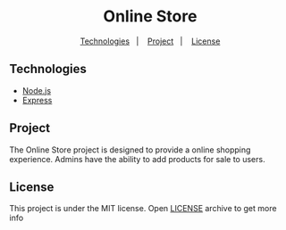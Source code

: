 <h1 align="center">
  Online Store
</h1>

<p align="center">
  <a href="#-technologies">Technologies</a>&nbsp;&nbsp;&nbsp;|&nbsp;&nbsp;&nbsp;
  <a href="#-project">Project</a>&nbsp;&nbsp;&nbsp;|&nbsp;&nbsp;&nbsp;
  <a href="#-license">License</a>
</p>

## Technologies

- [Node.js](https://nodejs.org/en/)
- [Express](https://expressjs.com/)

## Project

The Online Store project is designed to provide a online shopping experience. Admins have the ability to add products for sale to users.

## License

This project is under the MIT license. Open [LICENSE](LICENSE) archive to get more info
